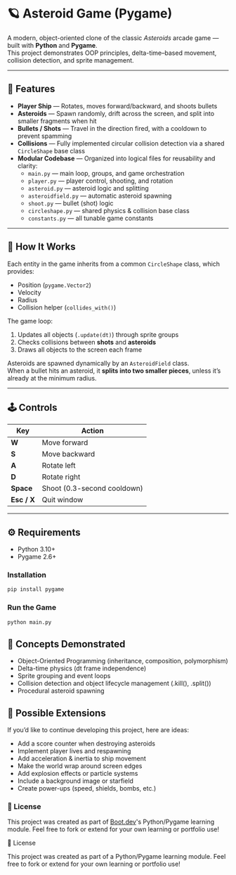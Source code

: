 # 🪐 Asteroid Game (Pygame)

A modern, object-oriented clone of the classic *Asteroids* arcade game — built with **Python** and **Pygame**.  
This project demonstrates OOP principles, delta-time–based movement, collision detection, and sprite management.

---

## 🚀 Features

- **Player Ship** — Rotates, moves forward/backward, and shoots bullets  
- **Asteroids** — Spawn randomly, drift across the screen, and split into smaller fragments when hit  
- **Bullets / Shots** — Travel in the direction fired, with a cooldown to prevent spamming  
- **Collisions** — Fully implemented circular collision detection via a shared `CircleShape` base class  
- **Modular Codebase** — Organized into logical files for reusability and clarity:
  - `main.py` — main loop, groups, and game orchestration  
  - `player.py` — player control, shooting, and rotation  
  - `asteroid.py` — asteroid logic and splitting  
  - `asteroidfield.py` — automatic asteroid spawning  
  - `shoot.py` — bullet (shot) logic  
  - `circleshape.py` — shared physics & collision base class  
  - `constants.py` — all tunable game constants  

---

## 🧩 How It Works

Each entity in the game inherits from a common `CircleShape` class, which provides:
- Position (`pygame.Vector2`)
- Velocity
- Radius
- Collision helper (`collides_with()`)

The game loop:
1. Updates all objects (`.update(dt)`) through sprite groups  
2. Checks collisions between **shots** and **asteroids**  
3. Draws all objects to the screen each frame  

Asteroids are spawned dynamically by an `AsteroidField` class.  
When a bullet hits an asteroid, it **splits into two smaller pieces**, unless it’s already at the minimum radius.

---

## 🕹️ Controls

| Key | Action |
|-----|---------|
| **W** | Move forward |
| **S** | Move backward |
| **A** | Rotate left |
| **D** | Rotate right |
| **Space** | Shoot (0.3-second cooldown) |
| **Esc / X** | Quit window |

---

## ⚙️ Requirements

- Python 3.10+  
- Pygame 2.6+

### Installation

```bash
pip install pygame
```

### Run the Game

```bash
python main.py
```

## 🧠 Concepts Demonstrated
- Object-Oriented Programming (inheritance, composition, polymorphism)
- Delta-time physics (dt frame independence)
- Sprite grouping and event loops
- Collision detection and object lifecycle management (.kill(), .split())
- Procedural asteroid spawning

## 🌟 Possible Extensions

If you’d like to continue developing this project, here are ideas:

- Add a score counter when destroying asteroids
- Implement player lives and respawning
- Add acceleration & inertia to ship movement
- Make the world wrap around screen edges
- Add explosion effects or particle systems
- Include a background image or starfield
- Create power-ups (speed, shields, bombs, etc.)

### 📄 License

This project was created as part of [Boot.dev](https://www.boot.dev)'s Python/Pygame learning module.
Feel free to fork or extend for your own learning or portfolio use!

📄 License

This project was created as part of a Python/Pygame learning module.
Feel free to fork or extend for your own learning or portfolio use!
